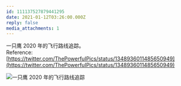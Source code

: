 ```yaml
---
id: 111137527879441295
date: 2021-01-12T03:26:00.000Z
reply: false
media_attachments: 1
---
```


一只鹰 2020 年的飞行路线追踪。   
Reference: [https://twitter.com/ThePowerfuIPics/status/1348936011485650949](https://twitter.com/ThePowerfuIPics/status/1348936011485650949)

![一只鹰 2020 年的飞行路线追踪](https://files.e5n.cc/media_attachments/files/115/093/175/345/858/329/original/269d83014430e4a0.jpg)
